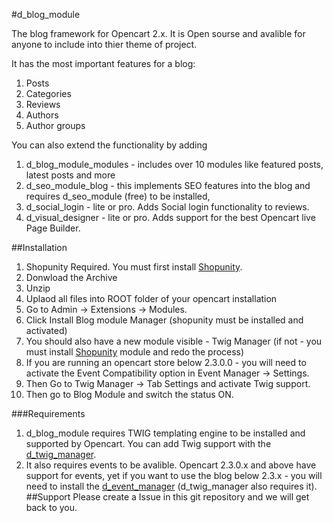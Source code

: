 #d_blog_module

The blog framework for Opencart 2.x. It is Open sourse and avalible for anyone to include into thier theme of project. 

It has the most important features for a blog:
1. Posts
2. Categories
3. Reviews
4. Authors
5. Author groups

You can also extend the functionality by adding
1. d_blog_module_modules - includes over 10 modules like featured posts, latest posts and more
2. d_seo_module_blog - this implements SEO features into the blog and requires d_seo_module (free) to be installed,
3. d_social_login - lite or pro. Adds Social login functionality to reviews.
4. d_visual_designer - lite or pro. Adds support for the best Opencart live Page Builder.

##Installation
1. Shopunity Required. You must first install [Shopunity](https://shopunity.net).
2. Donwload the Archive
3. Unzip 
4. Uplaod all files into ROOT folder of your opencart installation
5. Go to Admin -> Extensions -> Modules. 
6. Click Install Blog module Manager (shopunity must be installed and activated)
7. You should also have a new module visible - Twig Manager (if not - you must install [Shopunity](https://shopunity.net) module and redo the process)
8. If you are running an opencart store below 2.3.0.0 - you will need to activate the Event Compatibility option in Event Manager -> Settings.
9. Then Go to Twig Manager -> Tab Settings and activate Twig support.
10. Then go to Blog Module and switch the status ON.

###Requirements
1. d_blog_module requires TWIG templating engine to be installed and supported by Opencart. You can add Twig support with the [d_twig_manager](https://github.com/Dreamvention/2_d_twig_manager).
2. It also requires events to be avalible. Opencart 2.3.0.x and above have support for events, yet if you want to use the blog below 2.3.x - you will need to install the [d_event_manager](https://github.com/Dreamvention/2_d_event_manager) (d_twig_manager also requires it). 
##Support
Please create a Issue in this git repository and we will get back to you.